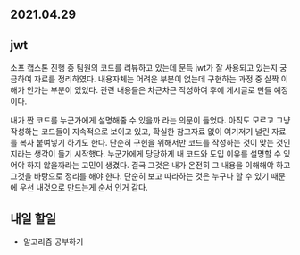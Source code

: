 ## 2021.04.29

## jwt

소프 캡스톤 진행 중 팀원의 코드를 리뷰하고 있는데 문득 jwt가 잘 사용되고 있는지 궁금하여 자료를 정리하였다. 내용자체는 어려운 부분이 없는데 구현하는 과정 중 살짝 이해가 안가는 부분이 있었다. 관련 내용들은 차근차근 작성하여 후에 게시글로 만들 예정이다.

내가 짠 코드를 누군가에게 설명해줄 수 있을까 라는 의문이 들었다. 아직도 모르고 그냥 작성하는 코드들이 지속적으로 보이고 있고, 확실한 참고자료 없이 여기저기 널린 자료를 복사 붙여넣기 하기도 한다. 단순히 구현을 위해서만 코드를 작성하는 것이 맞는 것인지라는 생각이 들기 시작했다. 누군가에게 당당하게 내 코드와 도입 이유를 설명할 수 있어야 하지 않을까라는 고민이 생겼다. 결국 그것은 내가 온전히 그 내용을 이해해야 하고 그것을 바탕으로 정리를 해야 한다. 단순히 보고 따라하는 것은 누구나 할 수 있기 때문에 우선 내것으로 만드는게 순서 인거 같다.

## 내일 할일
 - 알고리즘 공부하기